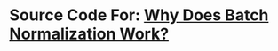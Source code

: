 # Source Code For: [Why Does Batch Normalization Work?](http://abay.tech/blog/2018/06/15/why-does-batch-normalization-work/)
